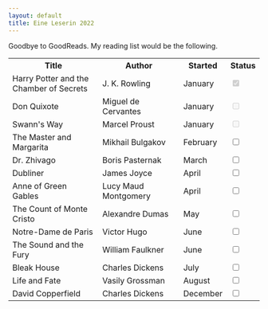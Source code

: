 ```yaml
---
layout: default
title: Eine Leserin 2022
---
```


<!-- https://www.sliderrevolution.com/resources/css-checkbox/ -->
Goodbye to GoodReads.
My reading list would be the following.

<table id="myTable">
  <tr class="header">
    <th style="width:40%;">Title</th>
    <th style="width:35%;">Author</th>
    <th style="width:15%;">Started</th>
    <th style="width:10%;">Status</th>
  </tr>
  <tr>
    <td>Harry Potter and the Chamber of Secrets</td>
    <td>J. K. Rowling</td>
    <td>January</td>
    <td><input type="checkbox" checked="true" disabled="true"/></td>
  </tr>
  <tr class="ongoing">
    <td>Don Quixote</td>
    <td>Miguel de Cervantes</td>
    <td>January</td>
    <td><input type="checkbox" disabled="true" /></td>
  </tr>
  <tr class="ongoing">
    <td>Swann's Way</td>
    <td>Marcel Proust</td>
    <td>January</td>
    <td><input type="checkbox" disabled="true" /></td>
  </tr>
  <tr>
    <td>The Master and Margarita</td>
    <td>Mikhail Bulgakov</td>
    <td>February</td>
    <td><input type="checkbox"/></td>
  </tr>
  <tr>
    <td>Dr. Zhivago</td>
    <td>Boris Pasternak</td>
    <td>March</td>
    <td><input type="checkbox"/></td>
  </tr>
  <tr>
    <td>Dubliner</td>
    <td>James Joyce</td>
    <td>April</td>
    <td><input type="checkbox"/></td>
  </tr>
  <tr>
    <td>Anne of Green Gables</td>
    <td>Lucy Maud Montgomery</td>
    <td>April</td>
    <td><input type="checkbox"/></td>
  </tr>
  <tr>
    <td>The Count of Monte Cristo</td>
    <td>Alexandre Dumas</td>
    <td>May</td>
    <td><input type="checkbox"/></td>
  </tr>
  <tr>
    <td>Notre-Dame de Paris</td>
    <td>Victor Hugo</td>
    <td>June</td>
    <td><input type="checkbox"/></td>
  </tr>
  <tr>
    <td>The Sound and the Fury</td>
    <td>William Faulkner</td>
    <td>June</td>
    <td><input type="checkbox"/></td>
  </tr>
  <tr>
    <td>Bleak House</td>
    <td>Charles Dickens</td>
    <td>July</td>
    <td><input type="checkbox"/></td>
  </tr>
  <tr>
    <td>Life and Fate</td>
    <td>Vasily Grossman</td>
    <td>August</td>
    <td><input type="checkbox"/></td>
  </tr>
  <tr>
    <td>David Copperfield</td>
    <td>Charles Dickens</td>
    <td>December</td>
    <td><input type="checkbox"/></td>
  </tr>
</table>
